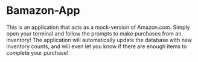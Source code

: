 # Bamazon-App
This is an application that acts as a mock-version of Amazon.com. Simply open your terminal and follow the prompts to make purchases from an inventory! The application will automatically update the database with new inventory counts, and will even let you know if there are enough items to complete your purchase!
